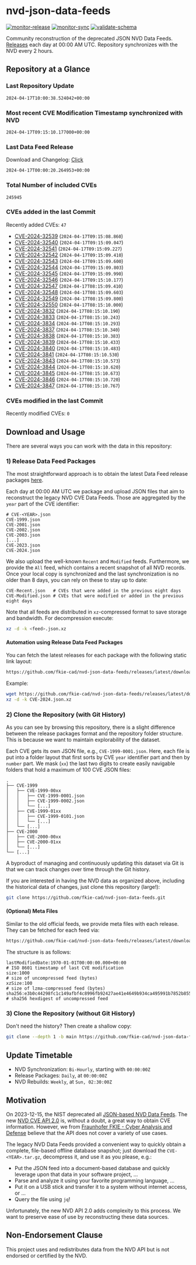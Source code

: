 # nvd-json-data-feeds

[![monitor-release](https://github.com/fkie-cad/nvd-json-data-feeds/actions/workflows/monitor_release.yml/badge.svg)](https://github.com/fkie-cad/nvd-json-data-feeds/actions/workflows/monitor_release.yml)
[![monitor-sync](https://github.com/fkie-cad/nvd-json-data-feeds/actions/workflows/monitor_sync.yml/badge.svg)](https://github.com/fkie-cad/nvd-json-data-feeds/actions/workflows/monitor_sync.yml)
[![validate-schema](https://github.com/fkie-cad/nvd-json-data-feeds/actions/workflows/validate_schema.yml/badge.svg)](https://github.com/fkie-cad/nvd-json-data-feeds/actions/workflows/validate_schema.yml)

Community reconstruction of the deprecated JSON NVD Data Feeds.
[Releases](https://github.com/fkie-cad/nvd-json-data-feeds/releases/latest) each day at 00:00 AM UTC.
Repository synchronizes with the NVD every 2 hours.

## Repository at a Glance

### Last Repository Update

```plain
2024-04-17T10:00:38.524042+00:00
```

### Most recent CVE Modification Timestamp synchronized with NVD

```plain
2024-04-17T09:15:10.177000+00:00
```

### Last Data Feed Release

Download and Changelog: [Click](https://github.com/fkie-cad/nvd-json-data-feeds/releases/latest)

```plain
2024-04-17T00:00:20.264953+00:00
```

### Total Number of included CVEs

```plain
245945
```

### CVEs added in the last Commit

Recently added CVEs: `47`

- [CVE-2024-32539](CVE-2024/CVE-2024-325xx/CVE-2024-32539.json) (`2024-04-17T09:15:08.860`)
- [CVE-2024-32540](CVE-2024/CVE-2024-325xx/CVE-2024-32540.json) (`2024-04-17T09:15:09.047`)
- [CVE-2024-32541](CVE-2024/CVE-2024-325xx/CVE-2024-32541.json) (`2024-04-17T09:15:09.227`)
- [CVE-2024-32542](CVE-2024/CVE-2024-325xx/CVE-2024-32542.json) (`2024-04-17T09:15:09.410`)
- [CVE-2024-32543](CVE-2024/CVE-2024-325xx/CVE-2024-32543.json) (`2024-04-17T09:15:09.600`)
- [CVE-2024-32544](CVE-2024/CVE-2024-325xx/CVE-2024-32544.json) (`2024-04-17T09:15:09.803`)
- [CVE-2024-32545](CVE-2024/CVE-2024-325xx/CVE-2024-32545.json) (`2024-04-17T09:15:09.990`)
- [CVE-2024-32546](CVE-2024/CVE-2024-325xx/CVE-2024-32546.json) (`2024-04-17T09:15:10.177`)
- [CVE-2024-32547](CVE-2024/CVE-2024-325xx/CVE-2024-32547.json) (`2024-04-17T08:15:09.410`)
- [CVE-2024-32548](CVE-2024/CVE-2024-325xx/CVE-2024-32548.json) (`2024-04-17T08:15:09.603`)
- [CVE-2024-32549](CVE-2024/CVE-2024-325xx/CVE-2024-32549.json) (`2024-04-17T08:15:09.800`)
- [CVE-2024-32550](CVE-2024/CVE-2024-325xx/CVE-2024-32550.json) (`2024-04-17T08:15:10.000`)
- [CVE-2024-3832](CVE-2024/CVE-2024-38xx/CVE-2024-3832.json) (`2024-04-17T08:15:10.190`)
- [CVE-2024-3833](CVE-2024/CVE-2024-38xx/CVE-2024-3833.json) (`2024-04-17T08:15:10.243`)
- [CVE-2024-3834](CVE-2024/CVE-2024-38xx/CVE-2024-3834.json) (`2024-04-17T08:15:10.293`)
- [CVE-2024-3837](CVE-2024/CVE-2024-38xx/CVE-2024-3837.json) (`2024-04-17T08:15:10.340`)
- [CVE-2024-3838](CVE-2024/CVE-2024-38xx/CVE-2024-3838.json) (`2024-04-17T08:15:10.383`)
- [CVE-2024-3839](CVE-2024/CVE-2024-38xx/CVE-2024-3839.json) (`2024-04-17T08:15:10.433`)
- [CVE-2024-3840](CVE-2024/CVE-2024-38xx/CVE-2024-3840.json) (`2024-04-17T08:15:10.483`)
- [CVE-2024-3841](CVE-2024/CVE-2024-38xx/CVE-2024-3841.json) (`2024-04-17T08:15:10.530`)
- [CVE-2024-3843](CVE-2024/CVE-2024-38xx/CVE-2024-3843.json) (`2024-04-17T08:15:10.573`)
- [CVE-2024-3844](CVE-2024/CVE-2024-38xx/CVE-2024-3844.json) (`2024-04-17T08:15:10.620`)
- [CVE-2024-3845](CVE-2024/CVE-2024-38xx/CVE-2024-3845.json) (`2024-04-17T08:15:10.673`)
- [CVE-2024-3846](CVE-2024/CVE-2024-38xx/CVE-2024-3846.json) (`2024-04-17T08:15:10.720`)
- [CVE-2024-3847](CVE-2024/CVE-2024-38xx/CVE-2024-3847.json) (`2024-04-17T08:15:10.767`)


### CVEs modified in the last Commit

Recently modified CVEs: `0`



## Download and Usage

There are several ways you can work with the data in this repository:

### 1) Release Data Feed Packages

The most straightforward approach is to obtain the latest Data Feed release packages [here](https://github.com/fkie-cad/nvd-json-data-feeds/releases/latest).

Each day at 00:00 AM UTC we package and upload JSON files that aim to reconstruct the legacy NVD CVE Data Feeds.
Those are aggregated by the `year` part of the CVE identifier:

```
# CVE-<YEAR>.json
CVE-1999.json
CVE-2001.json
CVE-2002.json
CVE-2003.json
[...]
CVE-2023.json
CVE-2024.json
```

We also upload the well-known `Recent` and `Modified` feeds.
Furthermore, we provide the `All` feed, which contains a recent snapshot of all NVD records.
Once your local copy is synchronized and the last synchronization is no older than 8 days, you can rely on these to stay up to date:

```plain
CVE-Recent.json   # CVEs that were added in the previous eight days
CVE-Modified.json # CVEs that were modified or added in the previous eight days
```

Note that all feeds are distributed in `xz`-compressed format to save storage and bandwidth.
For decompression execute:

```sh
xz -d -k <feed>.json.xz
```

#### Automation using Release Data Feed Packages

You can fetch the latest releases for each package with the following static link layout:

```sh
https://github.com/fkie-cad/nvd-json-data-feeds/releases/latest/download/CVE-<YEAR>.json.xz
```

Example:

```sh
wget https://github.com/fkie-cad/nvd-json-data-feeds/releases/latest/download/CVE-2024.json.xz
xz -d -k CVE-2024.json.xz
```

### 2) Clone the Repository (with Git History)

As you can see by browsing this repository, there is a slight difference between the release packages format and the repository folder structure.
This is because we want to maintain explorability of the dataset.

Each CVE gets its own JSON file, e.g., `CVE-1999-0001.json`.
Here, each file is put into a folder layout that first sorts by CVE `year` identifier part and then by `number` part.
We mask (`xx`) the last two digits to create easily navigable folders that hold a maximum of 100 CVE JSON files:

```plain
.
├── CVE-1999
│   ├── CVE-1999-00xx
│   │   ├── CVE-1999-0001.json
│   │   ├── CVE-1999-0002.json
│   │   └── [...]
│   ├── CVE-1999-01xx
│   │   ├── CVE-1999-0101.json
│   │   └── [...]
│   └── [...]
├── CVE-2000
│   ├── CVE-2000-00xx
│   ├── CVE-2000-01xx
│   └── [...]
└── [...]
```

A byproduct of managing and continuously updating this dataset via Git is that we can track changes over time through the Git history.

If you are interested in having the NVD data as organized above, including the historical data of changes, just clone this repository (large!):

```sh
git clone https://github.com/fkie-cad/nvd-json-data-feeds.git
```

#### (Optional) Meta Files

Similar to the old official feeds, we provide meta files with each release. They can be fetched for each feed via:

```sh
https://github.com/fkie-cad/nvd-json-data-feeds/releases/latest/download/CVE-<YEAR>.meta
```

The structure is as follows:

```plain
lastModifiedDate:1970-01-01T00:00:00.000+00:00                          # ISO 8601 timestamp of last CVE modification
size:1000                                                               # size of uncompressed feed (bytes)
xzSize:100                                                              # size of lzma-compressed feed (bytes)
sha256:e3b0c44298fc1c149afbf4c8996fb92427ae41e4649b934ca495991b7852b855 # sha256 hexdigest of uncompressed feed
```

### 3) Clone the Repository (without Git History)

Don't need the history? Then create a shallow copy:

```sh
git clone --depth 1 -b main https://github.com/fkie-cad/nvd-json-data-feeds.git
```


## Update Timetable

* NVD Synchronization: `Bi-Hourly`, starting with `00:00:00Z`
* Release Packages: `Daily`, at `00:00:00Z`
* NVD Rebuilds: `Weekly`, at `Sun, 02:30:00Z`


## Motivation

On 2023-12-15, the NIST deprecated all [JSON-based NVD Data Feeds](https://nvd.nist.gov/vuln/data-feeds#divRetirementBanner-1).
The new [NVD CVE API 2.0](https://nvd.nist.gov/developers/vulnerabilities) is, without a doubt, a great way to obtain CVE information.
However, we from [Fraunhofer FKIE - Cyber Analysis and Defense](https://www.fkie.fraunhofer.de/en/departments/cad.html) believe that the API does not cover a variety of use cases.

The legacy NVD Data Feeds provided a convenient way to quickly obtain a complete, file-based offline database snapshot; just download the `CVE-<YEAR>.tar.gz`, decompress it, and use it as you please, e.g.:

- Put the JSON feed into a document-based database and quickly leverage upon that data in your software project, ...
- Parse and analyze it using your favorite programming language, ...
- Put it on a USB stick and transfer it to a system without internet access, or ...
- Query the file using `jq`!

Unfortunately, the new NVD API 2.0 adds complexity to this process.
We want to preserve ease of use by reconstructing these data sources.

## Non-Endorsement Clause

This project uses and redistributes data from the NVD API but is not endorsed or certified by the NVD.